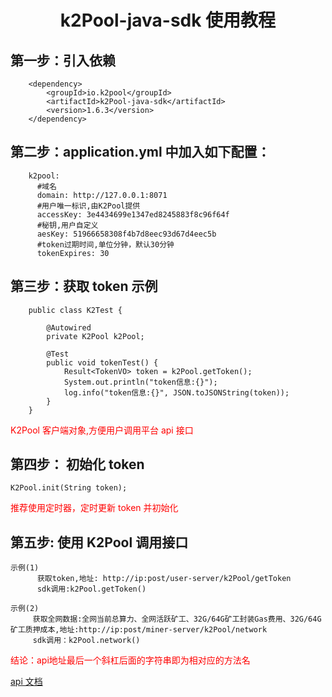 
#                     <center>k2Pool-java-sdk 使用教程</center>

## 第一步：引入依赖

		<dependency>
		    <groupId>io.k2pool</groupId>
		    <artifactId>k2Pool-java-sdk</artifactId>
		    <version>1.6.3</version>
		</dependency>

## 第二步：application.yml 中加入如下配置：

		k2pool:
		  #域名
		  domain: http://127.0.0.1:8071
		  #用户唯一标识,由K2Pool提供
		  accessKey: 3e4434699e1347ed8245883f8c96f64f
		  #秘钥,用户自定义
		  aesKey: 51966658308f4b7d8eec93d67d4eec5b
		  #token过期时间,单位分钟，默认30分钟
		  tokenExpires: 30


## 第三步：获取 token 示例

		public class K2Test {

		    @Autowired
		    private K2Pool k2Pool;
	
		    @Test
		    public void tokenTest() {
		        Result<TokenVO> token = k2Pool.getToken();
		        System.out.println("token信息:{}");
		        log.info("token信息:{}", JSON.toJSONString(token));
		    }
	    }
<font color="red">K2Pool 客户端对象,方便用户调用平台 api 接口</font>

## 第四步： 初始化 token

    K2Pool.init(String token);
<font color="red">推荐使用定时器，定时更新 token 并初始化</font>

## 第五步: 使用 K2Pool 调用接口

	示例(1)
          获取token,地址: http://ip:post/user-server/k2Pool/getToken
	      sdk调用:k2Pool.getToken()
	
    示例(2)
         获取全网数据:全网当前总算力、全网活跃矿工、32G/64G矿工封装Gas费用、32G/64G矿工质押成本,地址:http://ip:post/miner-server/k2Pool/network
         sdk调用：k2Pool.network()

<font color="red">结论：api地址最后一个斜杠后面的字符串即为相对应的方法名</font>


[api 文档][Wiki]

[Wiki]:https://github.com/baohj/k2Pool-java-sdk/wiki
